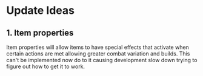 # Update Ideas

## 1. Item properties

Item properties will allow items to have special effects that activate when certain actions are met allowing greater combat variation and builds. This can't be implemented now do to it causing development slow down trying to figure out how to get it to work.